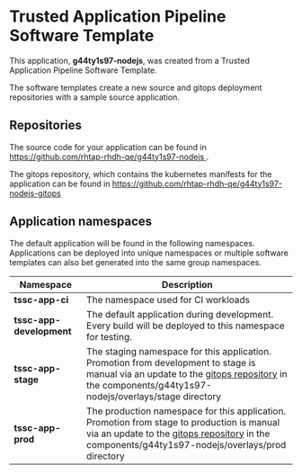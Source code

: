 # Trusted Application Pipeline Software Template

This application, **g44ty1s97-nodejs**, was created from a Trusted Application Pipeline Software Template.

The software templates create a new source and gitops deployment repositories with a sample source application. 

## Repositories

The source code for your application can be found in [https://github.com/rhtap-rhdh-qe/g44ty1s97-nodejs ](https://github.com/rhtap-rhdh-qe/g44ty1s97-nodejs ).
 
The gitops repository, which contains the kubernetes manifests for the application can be found in 
[https://github.com/rhtap-rhdh-qe/g44ty1s97-nodejs-gitops ](https://github.com/rhtap-rhdh-qe/g44ty1s97-nodejs-gitops ) 

## Application namespaces 

The default application will be found in the following namespaces. Applications can be deployed into unique namespaces or multiple software templates can also bet generated into the same group namespaces.  

|  Namespace   |  Description   |  
| -------- | -------- |
| **tssc-app-ci** | The namespace used for CI workloads |
| **tssc-app-development** | The default application during development. Every build will be deployed to this namespace for testing. |
| **tssc-app-stage** | The staging namespace for this application. Promotion from development to stage is manual via an update to the [gitops repository](https://github.com/rhtap-rhdh-qe/g44ty1s97-nodejs-gitops ) in the components/g44ty1s97-nodejs/overlays/stage directory |
| **tssc-app-prod** | The production namespace for this application. Promotion from stage to production is manual via an update to the [gitops repository](https://github.com/rhtap-rhdh-qe/g44ty1s97-nodejs-gitops ) in the components/g44ty1s97-nodejs/overlays/prod directory |